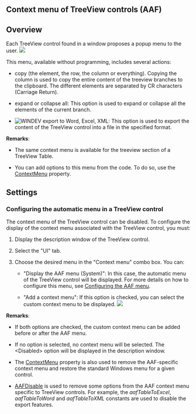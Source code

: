 
## Context menu of TreeView controls (AAF)
			



## Overview
<a name="overview_ELTTEXTE000118"></a>
Each TreeView control found in a window proposes a popup menu to the user. ![](https://doc.pcsoft.fr/en-US/images/image.awp?langid=3&name=FAA_Arbre.gif)


This menu, available without programming, includes several actions:

- copy (the element, the row, the column or everything). Copying the column is used to copy the entire content of the treeview branches to the clipboard. The different elements are separated by CR characters (Carriage Return). 

- expand or collapse all: This option is used to expand or collapse all the elements of the current branch. 

- ![WINDEV](https://doc.pcsoft.fr/ext/images/us/WD.png) export to Word, Excel, XML: This option is used to export the content of the TreeView control into a file in the specified format. 




**Remarks**: 

- The same context menu is available for the treeview section of a TreeView Table. 

- You can add options to this menu from the code. To do so, use the [ContextMenu](../Proprietes/2510077.md) property.




<a name="NOTE2"></a>
<a name="NOTE2_1"></a>


## Settings
<a name="settings_ELTTEXTE000142"></a>


### Configuring the automatic menu in a TreeView control
<a name="configuring_the_automatic_menu_treeview_control_ELTPARAGRAPHE000033"></a>

The context menu of the TreeView control can be disabled. To configure the display of the context menu associated with the TreeView control, you must:

1. Display the description window of the TreeView control.

2. Select the "UI" tab.

3. Choose the desired menu in the "Context menu" combo box. You can: 

	- "Display the AAF menu (System)": In this case, the automatic menu of the TreeView control will be displayed. For more details on how to configure this menu, see [Configuring the AAF menu](../Editeurs/2010040.md).

	- "Add a context menu": If this option is checked, you can select the custom context menu to be displayed. 
![](https://doc.pcsoft.fr/en-US/images/image.awp?langid=3&name=FAA_Menu_Agenda.gif)








**Remarks**: 

- If both options are checked, the custom context menu can be added before or after the AAF menu. 

- If no option is selected, no context menu will be selected. The &lt;Disabled&gt; option will be displayed in the description window. 

- The [ContextMenu](../Proprietes/2510077.md) property is also used to remove the AAF-specific context menu and restore the standard Windows menu for a given control.

- [AAFDisable](../WDLang1/1000022018.md) is used to remove some options from the AAF context menu specific to TreeView controls. For example, the *aafTableToExcel*, *aafTableToWord* and *aafTableToXML* constants are used to disable the export features. 





